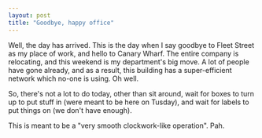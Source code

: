 ```yaml
---
layout: post
title: "Goodbye, happy office"
---
```

Well, the day has arrived. This is the day when I say goodbye to Fleet Street
as my place of work, and hello to Canary Wharf. The entire company is
relocating, and this weekend is my department's big move. A lot of people have
gone already, and as a result, this building has a super-efficient network
which no-one is using. Oh well.

So, there's not a lot to do today, other than sit around, wait for boxes to
turn up to put stuff in (were meant to be here on Tusday), and wait for labels
to put things on (we don't have enough).

This is meant to be a "very smooth clockwork-like operation". Pah.
